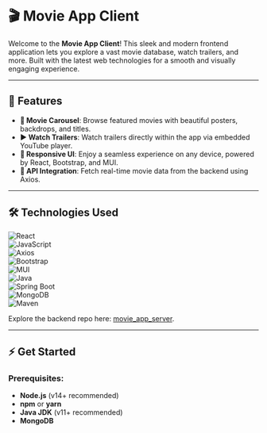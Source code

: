 # 🎬 Movie App Client  

Welcome to the **Movie App Client**! This sleek and modern frontend application lets you explore a vast movie database, watch trailers, and more. Built with the latest web technologies for a smooth and visually engaging experience.  

---

## 🚀 **Features**  

- **🎥 Movie Carousel**: Browse featured movies with beautiful posters, backdrops, and titles.
- **▶️ Watch Trailers**: Watch trailers directly within the app via embedded YouTube player.
- **📱 Responsive UI**: Enjoy a seamless experience on any device, powered by React, Bootstrap, and MUI.
- **🔗 API Integration**: Fetch real-time movie data from the backend using Axios.

---

## 🛠️ **Technologies Used**  

![React](https://img.shields.io/badge/React-%2320232a.svg?style=for-the-badge&logo=react&logoColor=%2361DAFB)  
![JavaScript](https://img.shields.io/badge/JavaScript-%23F7DF1E.svg?style=for-the-badge&logo=javascript&logoColor=black)  
![Axios](https://img.shields.io/badge/Axios-%2359C9E6.svg?style=for-the-badge&logo=axios&logoColor=white)  
![Bootstrap](https://img.shields.io/badge/Bootstrap-%237952B3.svg?style=for-the-badge&logo=bootstrap&logoColor=white)  
![MUI](https://img.shields.io/badge/MUI-%230081CB.svg?style=for-the-badge&logo=mui&logoColor=white)  
![Java](https://img.shields.io/badge/Java-%23ED8B00.svg?style=for-the-badge&logo=oracle&logoColor=white)  
![Spring Boot](https://img.shields.io/badge/Spring%20Boot-%236DB33F.svg?style=for-the-badge&logo=springboot&logoColor=white)  
![MongoDB](https://img.shields.io/badge/MongoDB-%2347A248.svg?style=for-the-badge&logo=mongodb&logoColor=white)  
![Maven](https://img.shields.io/badge/Maven-%23C71A36.svg?style=for-the-badge&logo=apache-maven&logoColor=white)  

Explore the backend repo here: [movie_app_server](https://github.com/jayqyuan/movies_app_java).  

---

## ⚡ **Get Started**  

### Prerequisites:  
- **Node.js** (v14+ recommended)  
- **npm** or **yarn**  
- **Java JDK** (v11+ recommended)  
- **MongoDB**  

